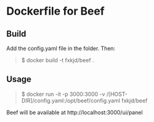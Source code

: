 # Dockerfile for Beef

## Build

Add the config.yaml file in the folder. Then:

>$ docker build -t fxkjd/beef .

## Usage

>$ docker run -it -p 3000:3000 -v /[HOST-DIR]/config.yaml:/opt/beef/config.yaml fxkjd/beef

Beef will be available at http://localhost:3000/ui/panel
